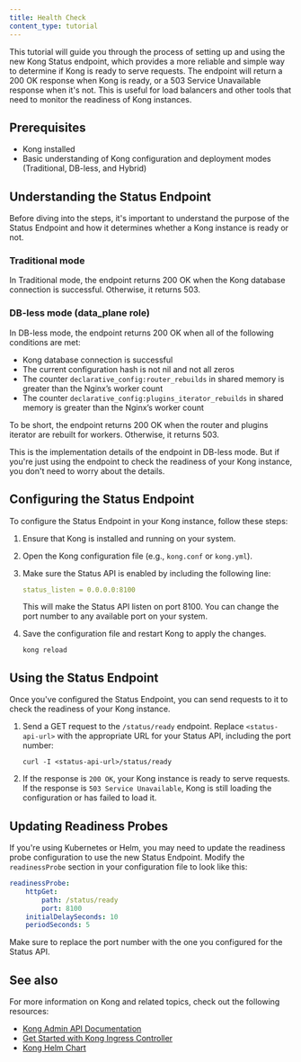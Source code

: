 ```yaml
---
title: Health Check
content_type: tutorial
---
```


This tutorial will guide you through the process of setting up and using the new Kong Status endpoint, which provides a more reliable and simple way to determine if Kong is ready to serve requests. The endpoint will return a 200 OK response when Kong is ready, or a 503 Service Unavailable response when it's not. This is useful for load balancers and other tools that need to monitor the readiness of Kong instances.

## Prerequisites

* Kong installed
* Basic understanding of Kong configuration and deployment modes (Traditional, DB-less, and Hybrid)

## Understanding the Status Endpoint

Before diving into the steps, it's important to understand the purpose of the Status Endpoint and how it determines whether a Kong instance is ready or not.

### Traditional mode

In Traditional mode, the endpoint returns 200 OK when the Kong database connection is successful. Otherwise, it returns 503.

### DB-less mode (data_plane role)

In DB-less mode, the endpoint returns 200 OK when all of the following conditions are met:

* Kong database connection is successful
* The current configuration hash is not nil and not all zeros
* The counter `declarative_config:router_rebuilds` in shared memory is greater than the Nginx’s worker count
* The counter `declarative_config:plugins_iterator_rebuilds` in shared memory is greater than the Nginx’s worker count

To be short, the endpoint returns 200 OK when the router and plugins iterator are rebuilt for workers. Otherwise, it returns 503.

This is the implementation details of the endpoint in DB-less mode. But if you're just using the endpoint to check the readiness of your Kong instance, you don't need to worry about the details.

## Configuring the Status Endpoint

To configure the Status Endpoint in your Kong instance, follow these steps:

1. Ensure that Kong is installed and running on your system.
2. Open the Kong configuration file (e.g., `kong.conf` or `kong.yml`).
3. Make sure the Status API is enabled by including the following line:

    ```yaml
    status_listen = 0.0.0.0:8100
    ```

    This will make the Status API listen on port 8100. You can change the port number to any available port on your system.

4. Save the configuration file and restart Kong to apply the changes.

    ```shell
    kong reload
    ```

## Using the Status Endpoint

Once you've configured the Status Endpoint, you can send requests to it to check the readiness of your Kong instance.

1. Send a GET request to the `/status/ready` endpoint. Replace `<status-api-url>` with the appropriate URL for your Status API, including the port number:

    ```shell
    curl -I <status-api-url>/status/ready
    ```

2. If the response is `200 OK`, your Kong instance is ready to serve requests. If the response is `503 Service Unavailable`, Kong is still loading the configuration or has failed to load it.

## Updating Readiness Probes

If you're using Kubernetes or Helm, you may need to update the readiness probe configuration to use the new Status Endpoint. Modify the `readinessProbe` section in your configuration file to look like this:

```yaml
readinessProbe:
    httpGet:
        path: /status/ready
        port: 8100
    initialDelaySeconds: 10
    periodSeconds: 5
```

Make sure to replace the port number with the one you configured for the Status API.

## See also

For more information on Kong and related topics, check out the following resources:

* [Kong Admin API Documentation](https://docs.konghq.com/gateway/latest/admin-api/)
* [Get Started with Kong Ingress Controller](https://docs.konghq.com/kubernetes-ingress-controller/latest/deployment/)
* [Kong Helm Chart](https://github.com/Kong/charts/tree/main/charts/kong)

